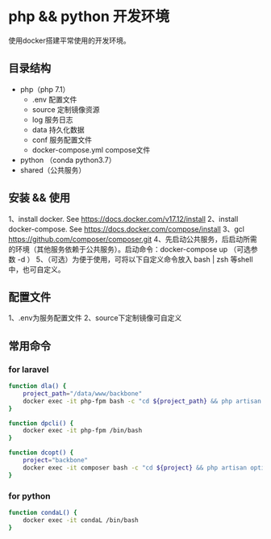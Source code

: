 php && python 开发环境
===========
使用docker搭建平常使用的开发环境。

## 目录结构
- php（php 7.1）
  - .env 配置文件
  - source 定制镜像资源
  - log 服务日志
  - data 持久化数据
  - conf 服务配置文件
  - docker-compose.yml compose文件
- python （conda python3.7）
- shared（公共服务）

## 安装 && 使用
1、install docker. See https://docs.docker.com/v17.12/install
2、install docker-compose. See https://docs.docker.com/compose/install
3、gcl https://github.com/composer/composer.git
4、先启动公共服务，后启动所需的环境（其他服务依赖于公共服务）。启动命令：docker-compose up （可选参数 -d ）
5、（可选）为便于使用，可将以下自定义命令放入 bash | zsh 等shell中，也可自定义。

## 配置文件
1、.env为服务配置文件
2、source下定制镜像可自定义

## 常用命令

### for laravel
```bash
function dla() {
    project_path="/data/www/backbone"
    docker exec -it php-fpm bash -c "cd ${project_path} && php artisan ${1}"
}

function dpcli() {
    docker exec -it php-fpm /bin/bash
}

function dcopt() {
    project="backbone"
    docker exec -it composer bash -c "cd ${project} && php artisan optimize"
}
```
### for python
```bash
function condaL() {
    docker exec -it condaL /bin/bash
}
```
